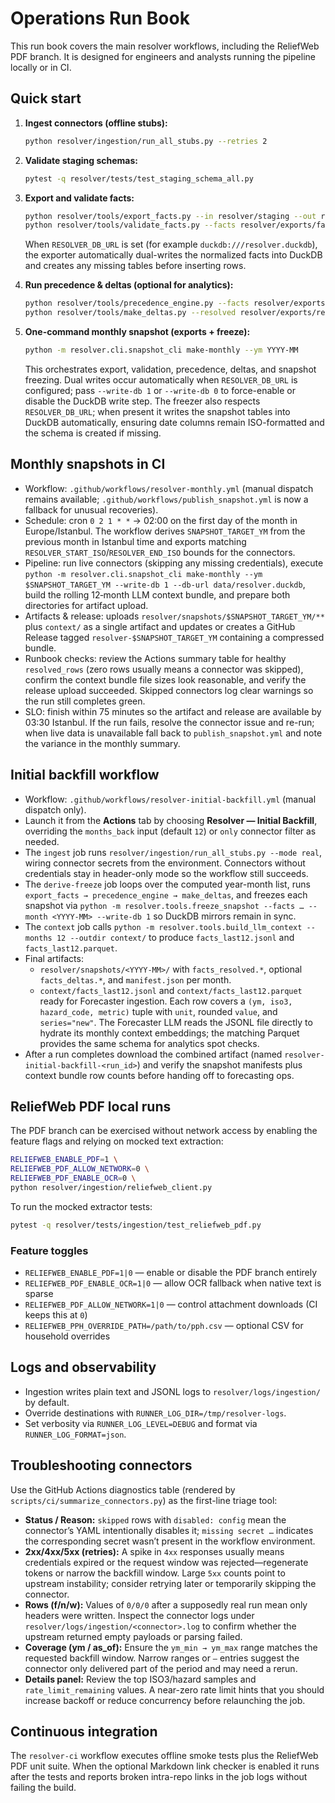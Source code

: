# Operations Run Book

This run book covers the main resolver workflows, including the ReliefWeb PDF branch. It is designed for engineers and analysts running the pipeline locally or in CI.

## Quick start

1. **Ingest connectors (offline stubs):**
   ```bash
   python resolver/ingestion/run_all_stubs.py --retries 2
   ```
2. **Validate staging schemas:**
   ```bash
   pytest -q resolver/tests/test_staging_schema_all.py
   ```
3. **Export and validate facts:**
   ```bash
   python resolver/tools/export_facts.py --in resolver/staging --out resolver/exports
   python resolver/tools/validate_facts.py --facts resolver/exports/facts.csv
   ```
   When `RESOLVER_DB_URL` is set (for example `duckdb:///resolver.duckdb`), the exporter automatically dual-writes the
   normalized facts into DuckDB and creates any missing tables before inserting rows.
4. **Run precedence & deltas (optional for analytics):**
   ```bash
   python resolver/tools/precedence_engine.py --facts resolver/exports/facts.csv --cutoff YYYY-MM-30
   python resolver/tools/make_deltas.py --resolved resolver/exports/resolved.csv --out resolver/exports/deltas.csv
   ```
5. **One-command monthly snapshot (exports + freeze):**
   ```bash
   python -m resolver.cli.snapshot_cli make-monthly --ym YYYY-MM
   ```

   This orchestrates export, validation, precedence, deltas, and snapshot freezing. Dual writes occur automatically when
   `RESOLVER_DB_URL` is configured; pass `--write-db 1` or `--write-db 0` to force-enable or disable the DuckDB write step.
   The freezer also respects `RESOLVER_DB_URL`; when present it writes the snapshot tables into DuckDB automatically,
   ensuring date columns remain ISO-formatted and the schema is created if missing.

## Monthly snapshots in CI

- Workflow: `.github/workflows/resolver-monthly.yml` (manual dispatch remains available; `.github/workflows/publish_snapshot.yml` is now a fallback for unusual recoveries).
- Schedule: cron `0 2 1 * *` → 02:00 on the first day of the month in Europe/Istanbul. The workflow derives `SNAPSHOT_TARGET_YM` from the previous month in Istanbul time and exports matching `RESOLVER_START_ISO`/`RESOLVER_END_ISO` bounds for the connectors.
- Pipeline: run live connectors (skipping any missing credentials), execute `python -m resolver.cli.snapshot_cli make-monthly --ym $SNAPSHOT_TARGET_YM --write-db 1 --db-url data/resolver.duckdb`, build the rolling 12‑month LLM context bundle, and prepare both directories for artifact upload.
- Artifacts & release: uploads `resolver/snapshots/$SNAPSHOT_TARGET_YM/**` plus `context/` as a single artifact and updates or creates a GitHub Release tagged `resolver-$SNAPSHOT_TARGET_YM` containing a compressed bundle.
- Runbook checks: review the Actions summary table for healthy `resolved_rows` (zero rows usually means a connector was skipped), confirm the context bundle file sizes look reasonable, and verify the release upload succeeded. Skipped connectors log clear warnings so the run still completes green.
- SLO: finish within 75 minutes so the artifact and release are available by 03:30 Istanbul. If the run fails, resolve the connector issue and re-run; when live data is unavailable fall back to `publish_snapshot.yml` and note the variance in the monthly summary.

## Initial backfill workflow

- Workflow: `.github/workflows/resolver-initial-backfill.yml` (manual dispatch only).
- Launch it from the **Actions** tab by choosing **Resolver — Initial Backfill**, overriding the `months_back` input (default `12`) or `only` connector filter as needed.
- The `ingest` job runs `resolver/ingestion/run_all_stubs.py --mode real`, wiring connector secrets from the environment. Connectors without credentials stay in header-only mode so the workflow still succeeds.
- The `derive-freeze` job loops over the computed year-month list, runs `export_facts → precedence_engine → make_deltas`, and freezes each snapshot via `python -m resolver.tools.freeze_snapshot --facts … --month <YYYY-MM> --write-db 1` so DuckDB mirrors remain in sync.
- The `context` job calls `python -m resolver.tools.build_llm_context --months 12 --outdir context/` to produce `facts_last12.jsonl` and `facts_last12.parquet`.
- Final artifacts:
  - `resolver/snapshots/<YYYY-MM>/` with `facts_resolved.*`, optional `facts_deltas.*`, and `manifest.json` per month.
  - `context/facts_last12.jsonl` and `context/facts_last12.parquet` ready for Forecaster ingestion.
    Each row covers a `(ym, iso3, hazard_code, metric)` tuple with `unit`, rounded `value`, and `series="new"`.
    The Forecaster LLM reads the JSONL file directly to hydrate its monthly context embeddings;
    the matching Parquet provides the same schema for analytics spot checks.
- After a run completes download the combined artifact (named `resolver-initial-backfill-<run_id>`) and verify the snapshot manifests plus context bundle row counts before handing off to forecasting ops.

## ReliefWeb PDF local runs

The PDF branch can be exercised without network access by enabling the feature flags and relying on mocked text extraction:

```bash
RELIEFWEB_ENABLE_PDF=1 \
RELIEFWEB_PDF_ALLOW_NETWORK=0 \
RELIEFWEB_PDF_ENABLE_OCR=0 \
python resolver/ingestion/reliefweb_client.py
```

To run the mocked extractor tests:

```bash
pytest -q resolver/tests/ingestion/test_reliefweb_pdf.py
```

### Feature toggles

- `RELIEFWEB_ENABLE_PDF=1|0` — enable or disable the PDF branch entirely
- `RELIEFWEB_PDF_ENABLE_OCR=1|0` — allow OCR fallback when native text is sparse
- `RELIEFWEB_PDF_ALLOW_NETWORK=1|0` — control attachment downloads (CI keeps this at `0`)
- `RELIEFWEB_PPH_OVERRIDE_PATH=/path/to/pph.csv` — optional CSV for household overrides

## Logs and observability

- Ingestion writes plain text and JSONL logs to `resolver/logs/ingestion/` by default.
- Override destinations with `RUNNER_LOG_DIR=/tmp/resolver-logs`.
- Set verbosity via `RUNNER_LOG_LEVEL=DEBUG` and format via `RUNNER_LOG_FORMAT=json`.

## Troubleshooting connectors

Use the GitHub Actions diagnostics table (rendered by `scripts/ci/summarize_connectors.py`) as the first-line triage tool:

- **Status / Reason:** `skipped` rows with `disabled: config` mean the connector’s YAML intentionally disables it; `missing secret …` indicates the corresponding secret wasn’t present in the workflow environment.
- **2xx/4xx/5xx (retries):** A spike in `4xx` responses usually means credentials expired or the request window was rejected—regenerate tokens or narrow the backfill window. Large `5xx` counts point to upstream instability; consider retrying later or temporarily skipping the connector.
- **Rows (f/n/w):** Values of `0/0/0` after a supposedly real run mean only headers were written. Inspect the connector logs under `resolver/logs/ingestion/<connector>.log` to confirm whether the upstream returned empty payloads or parsing failed.
- **Coverage (ym / as_of):** Ensure the `ym_min → ym_max` range matches the requested backfill window. Narrow ranges or `—` entries suggest the connector only delivered part of the period and may need a rerun.
- **Details panel:** Review the top ISO3/hazard samples and `rate_limit_remaining` values. A near-zero rate limit hints that you should increase backoff or reduce concurrency before relaunching the job.

## Continuous integration

The `resolver-ci` workflow executes offline smoke tests plus the ReliefWeb PDF unit suite. When the optional Markdown link checker is enabled it runs after the tests and reports broken intra-repo links in the job logs without failing the build.
